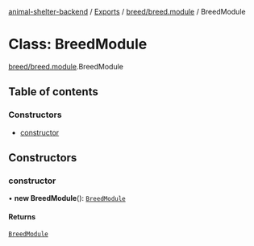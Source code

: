 [animal-shelter-backend](../README.md) / [Exports](../modules.md) / [breed/breed.module](../modules/breed_breed_module.md) / BreedModule

# Class: BreedModule

[breed/breed.module](../modules/breed_breed_module.md).BreedModule

## Table of contents

### Constructors

- [constructor](breed_breed_module.BreedModule.md#constructor)

## Constructors

### constructor

• **new BreedModule**(): [`BreedModule`](breed_breed_module.BreedModule.md)

#### Returns

[`BreedModule`](breed_breed_module.BreedModule.md)
